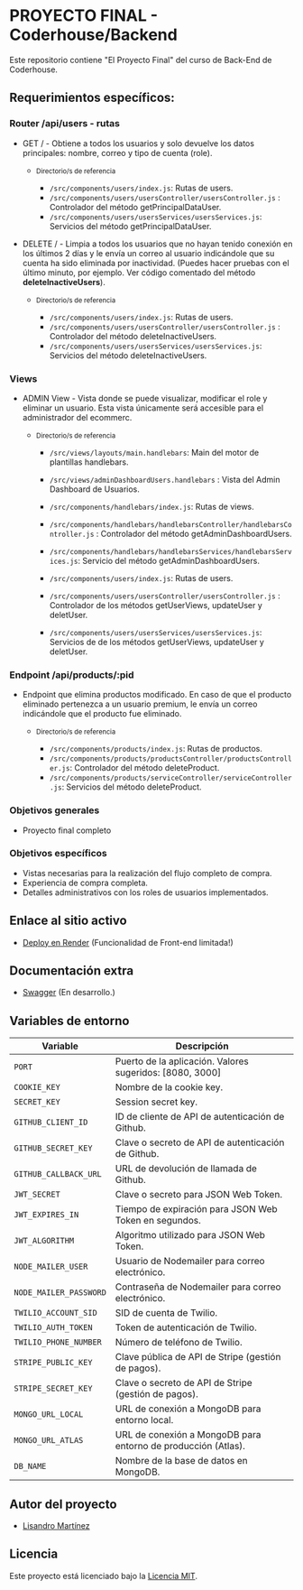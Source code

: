 # PROYECTO FINAL - Coderhouse/Backend

Este repositorio contiene "El Proyecto Final" del curso de Back-End de Coderhouse.

## Requerimientos específicos:

### Router /api/users - rutas

- GET / - Obtiene a todos los usuarios y solo devuelve los datos principales: nombre, correo y tipo de cuenta (role).

  - <small>Directorio/s de referencia</small>

    - `/src/components/users/index.js`: Rutas de users.
    - `/src/components/users/usersController/usersController.js` : Controlador del método getPrincipalDataUser.
    - `/src/components/users/usersServices/usersServices.js`: Servicios del método getPrincipalDataUser.

- DELETE / - Limpia a todos los usuarios que no hayan tenido conexión en los últimos 2 días y le envía un correo al usuario indicándole que su cuenta ha sido eliminada por inactividad. (Puedes hacer pruebas con el último minuto, por ejemplo. Ver código comentado del método **deleteInactiveUsers**).

  - <small>Directorio/s de referencia</small>

    - `/src/components/users/index.js`: Rutas de users.
    - `/src/components/users/usersController/usersController.js` : Controlador del método deleteInactiveUsers.
    - `/src/components/users/usersServices/usersServices.js`: Servicios del método deleteInactiveUsers.

### Views

- ADMIN View - Vista donde se puede visualizar, modificar el role y eliminar un usuario. Esta vista únicamente será accesible para el administrador del ecommerc.

  - <small>Directorio/s de referencia</small>

    - `/src/views/layouts/main.handlebars`: Main del motor de plantillas handlebars.
    - `/src/views/adminDashboardUsers.handlebars` : Vista del Admin Dashboard de Usuarios.

    - `/src/components/handlebars/index.js`: Rutas de views.
    - `/src/components/handlebars/handlebarsController/handlebarsController.js` : Controlador del método getAdminDashboardUsers.
    - `/src/components/handlebars/handlebarsServices/handlebarsServices.js`: Servicio del método getAdminDashboardUsers.

    - `/src/components/users/index.js`: Rutas de users.
    - `/src/components/users/usersController/usersController.js` : Controlador de los métodos getUserViews, updateUser y deletUser.
    - `/src/components/users/usersServices/usersServices.js`: Servicios de de los métodos getUserViews, updateUser y deletUser.

### Endpoint /api/products/:pid

- Endpoint que elimina productos modificado. En caso de que el producto eliminado pertenezca a un usuario premium, le envía un correo indicándole que el producto fue eliminado.

  - <small>Directorio/s de referencia</small>

    - `/src/components/products/index.js`: Rutas de productos.
    - `/src/components/products/productsController/productsController.js`: Controlador del método deleteProduct.
    - `/src/components/products/serviceController/serviceController.js`: Servicios del método deleteProduct.

### Objetivos generales

- Proyecto final completo

### Objetivos específicos

- Vistas necesarias para la realización del flujo completo de compra.
- Experiencia de compra completa.
- Detalles administrativos con los roles de usuarios implementados.

## Enlace al sitio activo

- [Deploy en Render](https://proyecto-final-production-e7eb.up.railway.app/) (Funcionalidad de Front-end limitada!)

## Documentación extra

- [Swagger](https://proyecto-final-production-e7eb.up.railway.app/api-docs/) (En desarrollo.)

## Variables de entorno

| Variable               | Descripción                                                   |
| ---------------------- | ------------------------------------------------------------- |
| `PORT`                 | Puerto de la aplicación. Valores sugeridos: [8080, 3000]      |
| `COOKIE_KEY`           | Nombre de la cookie key.                                      |
| `SECRET_KEY`           | Session secret key.                                           |
| `GITHUB_CLIENT_ID`     | ID de cliente de API de autenticación de Github.              |
| `GITHUB_SECRET_KEY`    | Clave o secreto de API de autenticación de Github.            |
| `GITHUB_CALLBACK_URL`  | URL de devolución de llamada de Github.                       |
| `JWT_SECRET`           | Clave o secreto para JSON Web Token.                          |
| `JWT_EXPIRES_IN`       | Tiempo de expiración para JSON Web Token en segundos.         |
| `JWT_ALGORITHM`        | Algoritmo utilizado para JSON Web Token.                      |
| `NODE_MAILER_USER`     | Usuario de Nodemailer para correo electrónico.                |
| `NODE_MAILER_PASSWORD` | Contraseña de Nodemailer para correo electrónico.             |
| `TWILIO_ACCOUNT_SID`   | SID de cuenta de Twilio.                                      |
| `TWILIO_AUTH_TOKEN`    | Token de autenticación de Twilio.                             |
| `TWILIO_PHONE_NUMBER`  | Número de teléfono de Twilio.                                 |
| `STRIPE_PUBLIC_KEY`    | Clave pública de API de Stripe (gestión de pagos).            |
| `STRIPE_SECRET_KEY`    | Clave o secreto de API de Stripe (gestión de pagos).          |
| `MONGO_URL_LOCAL`      | URL de conexión a MongoDB para entorno local.                 |
| `MONGO_URL_ATLAS`      | URL de conexión a MongoDB para entorno de producción (Atlas). |
| `DB_NAME`              | Nombre de la base de datos en MongoDB.                        |

## Autor del proyecto

- [Lisandro Martínez](https://www.linkedin.com/in/lisandrojm/)

## Licencia

Este proyecto está licenciado bajo la [Licencia MIT](LICENSE).
